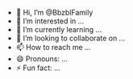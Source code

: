 - 👋 Hi, I’m @BbzblFamily
- 👀 I’m interested in ...
- 🌱 I’m currently learning ...
- 💞️ I’m looking to collaborate on ...
- 📫 How to reach me ...
- 😄 Pronouns: ...
- ⚡ Fun fact: ...

<!---
BbzblFamily/BbzblFamily is a ✨ special ✨ repository because its `README.md` (this file) appears on your GitHub profile.
You can click the Preview link to take a look at your changes.
--->
